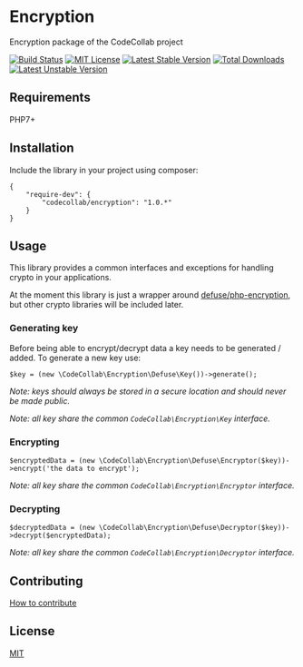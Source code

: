 # Encryption

Encryption package of the CodeCollab project

[![Build Status](https://travis-ci.org/CodeCollab/Encryption.svg?branch=master)](https://travis-ci.org/CodeCollab/Encryption) [![MIT License](https://img.shields.io/badge/license-MIT-blue.svg)](mit) [![Latest Stable Version](https://poser.pugx.org/codecollab/encryption/v/stable)](https://packagist.org/packages/codecollab/encryption) [![Total Downloads](https://poser.pugx.org/codecollab/encryption/downloads)](https://packagist.org/packages/codecollab/encryption) [![Latest Unstable Version](https://poser.pugx.org/codecollab/encryption/v/unstable)](https://packagist.org/packages/codecollab/encryption)

## Requirements

PHP7+

## Installation

Include the library in your project using composer:

    {
        "require-dev": {
            "codecollab/encryption": "1.0.*"
        }
    }

## Usage

This library provides a common interfaces and exceptions for handling crypto in your applications.

At the moment this library is just a wrapper around [defuse/php-encryption](https://github.com/defuse/php-encryption), but other crypto libraries will be included later.

### Generating key

Before being able to encrypt/decrypt data a key needs to be generated / added. To generate a new key use:

    $key = (new \CodeCollab\Encryption\Defuse\Key())->generate();
    
*Note: keys should always be stored in a secure location and should never be made public.*

*Note: all key share the common `CodeCollab\Encryption\Key` interface.*

### Encrypting

    $encryptedData = (new \CodeCollab\Encryption\Defuse\Encryptor($key))->encrypt('the data to encrypt');
    
*Note: all key share the common `CodeCollab\Encryption\Encryptor` interface.*

### Decrypting

    $decryptedData = (new \CodeCollab\Encryption\Defuse\Decryptor($key))->decrypt($encryptedData);
    
*Note: all key share the common `CodeCollab\Encryption\Decryptor` interface.*    

## Contributing

[How to contribute][contributing]

## License

[MIT][mit]

[contributing]: https://github.com/CodeCollab/Encryption/blob/master/CONTRIBUTING.md
[mit]: http://spdx.org/licenses/MIT
